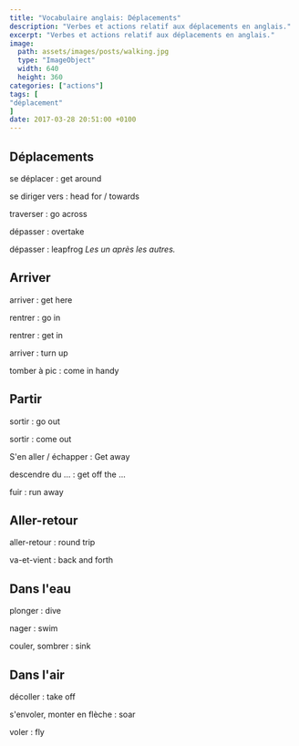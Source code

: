 ```yaml
---
title: "Vocabulaire anglais: Déplacements"
description: "Verbes et actions relatif aux déplacements en anglais."
excerpt: "Verbes et actions relatif aux déplacements en anglais."
image:
  path: assets/images/posts/walking.jpg
  type: "ImageObject"
  width: 640
  height: 360
categories: ["actions"]
tags: [
"déplacement"
]
date: 2017-03-28 20:51:00 +0100
---
```


## Déplacements

se déplacer
: get around

se diriger vers
: head for / towards

traverser
: go across

dépasser
: overtake

dépasser
: leapfrog
*Les un après les autres.*


## Arriver

arriver
: get here

rentrer
: go in

rentrer
: get in

arriver
: turn up

tomber à pic
: come in handy


## Partir

sortir
: go out

sortir
: come out

S'en aller / échapper
: Get away

descendre du ...
: get off the ...

fuir
: run away


## Aller-retour

aller-retour
: round trip

va-et-vient
: back and forth


## Dans l'eau

plonger
: dive

nager
: swim

couler, sombrer
: sink


## Dans l'air

décoller
: take off

s'envoler, monter en flèche
: soar

voler
: fly
